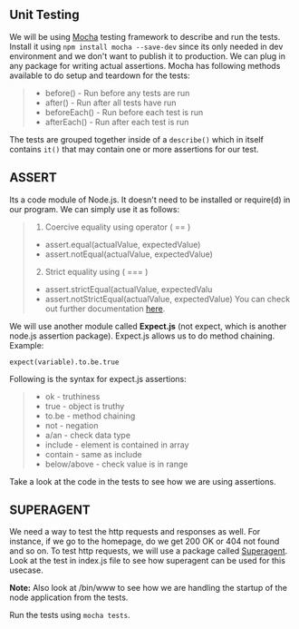 **Unit Testing**
------------

We will be using [Mocha](https://www.npmjs.com/package/mocha) testing framework to describe and run the tests. Install it using `npm install mocha --save-dev` since its only needed in dev environment and we don't want to publish it to production.
We can plug in any package for writing actual assertions.
Mocha has following methods available to do setup and teardown for the tests:

> - before() - Run before any tests are run
> - after()  - Run after all tests have run
> - beforeEach() - Run before each test is run
> - afterEach() - Run after each test is run

The tests are grouped together inside of a `describe()` which in itself contains `it()` that may contain one or more assertions for our test.

ASSERT
------

Its a code module of Node.js. It doesn't need to be installed or require(d) in our program. We can simply use it as follows:

>  1. Coercive equality using operator ( == )
>   - assert.equal(actualValue, expectedValue)
>   - assert.notEqual(actualValue, expectedValue)
>  2. Strict equality using ( === )
>   - assert.strictEqual(actualValue, expectedValu
>   - assert.notStrictEqual(actualValue, expectedValue)
You can check out further documentation [here](https://nodejs.org/api/assert.html).

We will use another module called **Expect.js** (not expect, which is another node.js assertion package). Expect.js allows us to do method chaining. Example:

    expect(variable).to.be.true
Following is the syntax for expect.js assertions:

> - ok - truthiness
> - true - object is truthy
> - to.be - method chaining
> - not - negation
> - a/an - check data type
> - include - element is contained in array
> - contain - same as include
> - below/above - check value is in range

Take a look at the code in the tests to see how we are using assertions.

SUPERAGENT
----------

We need a way to test the http requests and responses as well. For instance, if we go to the homepage, do we get 200 OK or 404 not found and so on. To test http requests, we will use a package called [Superagent](https://visionmedia.github.io/superagent/).
Look at the test in index.js file to see how superagent can be used for this usecase.

**Note:** Also look at /bin/www to see how we are handling the startup of the node application from the tests.

Run the tests using `mocha tests`.